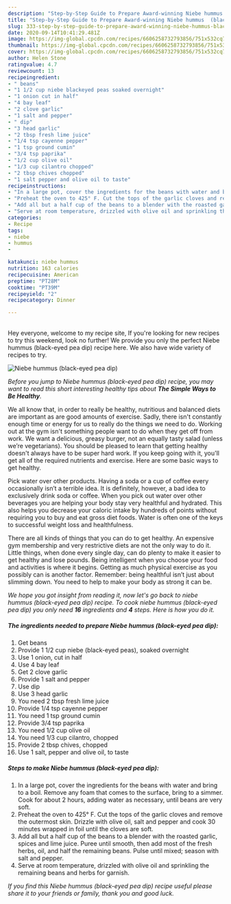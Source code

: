 ```yaml
---
description: "Step-by-Step Guide to Prepare Award-winning Niebe hummus  (black-eyed pea dip)"
title: "Step-by-Step Guide to Prepare Award-winning Niebe hummus  (black-eyed pea dip)"
slug: 333-step-by-step-guide-to-prepare-award-winning-niebe-hummus-black-eyed-pea-dip
date: 2020-09-14T10:41:29.481Z
image: https://img-global.cpcdn.com/recipes/6606258732793856/751x532cq70/niebe-hummus-black-eyed-pea-dip-recipe-main-photo.jpg
thumbnail: https://img-global.cpcdn.com/recipes/6606258732793856/751x532cq70/niebe-hummus-black-eyed-pea-dip-recipe-main-photo.jpg
cover: https://img-global.cpcdn.com/recipes/6606258732793856/751x532cq70/niebe-hummus-black-eyed-pea-dip-recipe-main-photo.jpg
author: Helen Stone
ratingvalue: 4.7
reviewcount: 13
recipeingredient:
- " beans"
- "1 1/2 cup niebe blackeyed peas soaked overnight"
- "1 onion cut in half"
- "4 bay leaf"
- "2 clove garlic"
- "1 salt and pepper"
- " dip"
- "3 head garlic"
- "2 tbsp fresh lime juice"
- "1/4 tsp cayenne pepper"
- "1 tsp ground cumin"
- "3/4 tsp paprika"
- "1/2 cup olive oil"
- "1/3 cup cilantro chopped"
- "2 tbsp chives chopped"
- "1 salt pepper and olive oil to taste"
recipeinstructions:
- "In a large pot, cover the ingredients for the beans with water and bring to a boil. Remove any foam that comes to the surface, bring to a simmer. Cook for about 2 hours, adding water as necessary, until beans are very soft."
- "Preheat the oven to 425° F. Cut the tops of the garlic cloves and remove the outermost skin. Drizzle with olive oil, salt and pepper and cook 30 minutes wrapped in foil until the cloves are soft."
- "Add all but a half cup of the beans to a blender with the roasted garlic, spices and lime juice. Puree until smooth, then add most of the fresh herbs, oil, and half the remaining beans. Pulse until mixed; season with salt and pepper."
- "Serve at room temperature, drizzled with olive oil and sprinkling the remaining beans and herbs for garnish."
categories:
- Recipe
tags:
- niebe
- hummus
- 

katakunci: niebe hummus  
nutrition: 163 calories
recipecuisine: American
preptime: "PT28M"
cooktime: "PT39M"
recipeyield: "2"
recipecategory: Dinner

---
```

<br>
Hey everyone, welcome to my recipe site, If you're looking for new recipes to try this weekend, look no further! We provide you only the perfect Niebe hummus  (black-eyed pea dip) recipe here. We also have wide variety of recipes to try.
<br>


![Niebe hummus  (black-eyed pea dip)](https://img-global.cpcdn.com/recipes/6606258732793856/751x532cq70/niebe-hummus-black-eyed-pea-dip-recipe-main-photo.jpg)

<i>Before you jump to Niebe hummus  (black-eyed pea dip) recipe, you may want to read this short interesting healthy tips about <strong>The Simple Ways to Be Healthy</strong>.</i>

We all know that, in order to really be healthy, nutritious and balanced diets are important as are good amounts of exercise. Sadly, there isn't constantly enough time or energy for us to really do the things we need to do. Working out at the gym isn't something people want to do when they get off from work. We want a delicious, greasy burger, not an equally tasty salad (unless we’re vegetarians). You should be pleased to learn that getting healthy doesn't always have to be super hard work. If you keep going with it, you'll get all of the required nutrients and exercise. Here are some basic ways to get healthy.

Pick water over other products. Having a soda or a cup of coffee every occasionally isn’t a terrible idea. It is definitely, however, a bad idea to exclusively drink soda or coffee. When you pick out water over other beverages you are helping your body stay very healthful and hydrated. This also helps you decrease your caloric intake by hundreds of points without requiring you to buy and eat gross diet foods. Water is often one of the keys to successful weight loss and healthfulness.

There are all kinds of things that you can do to get healthy. An expensive gym membership and very restrictive diets are not the only way to do it. Little things, when done every single day, can do plenty to make it easier to get healthy and lose pounds. Being intelligent when you choose your food and activities is where it begins. Getting as much physical exercise as you possibly can is another factor. Remember: being healthful isn’t just about slimming down. You need to help to make your body as strong it can be. 


<i>We hope you got insight from reading it, now let's go back to niebe hummus  (black-eyed pea dip) recipe. To cook niebe hummus  (black-eyed pea dip) you only need <strong>16</strong> ingredients and <strong>4</strong> steps. Here is how you do it.
</i>

##### The ingredients needed to prepare Niebe hummus  (black-eyed pea dip):

1. Get  beans
1. Provide 1 1/2 cup niebe (black-eyed peas), soaked overnight
1. Use 1 onion, cut in half
1. Use 4 bay leaf
1. Get 2 clove garlic
1. Provide 1 salt and pepper
1. Use  dip
1. Use 3 head garlic
1. You need 2 tbsp fresh lime juice
1. Provide 1/4 tsp cayenne pepper
1. You need 1 tsp ground cumin
1. Provide 3/4 tsp paprika
1. You need 1/2 cup olive oil
1. You need 1/3 cup cilantro, chopped
1. Provide 2 tbsp chives, chopped
1. Use 1 salt, pepper and olive oil, to taste


##### Steps to make Niebe hummus  (black-eyed pea dip):

1. In a large pot, cover the ingredients for the beans with water and bring to a boil. Remove any foam that comes to the surface, bring to a simmer. Cook for about 2 hours, adding water as necessary, until beans are very soft.
1. Preheat the oven to 425° F. Cut the tops of the garlic cloves and remove the outermost skin. Drizzle with olive oil, salt and pepper and cook 30 minutes wrapped in foil until the cloves are soft.
1. Add all but a half cup of the beans to a blender with the roasted garlic, spices and lime juice. Puree until smooth, then add most of the fresh herbs, oil, and half the remaining beans. Pulse until mixed; season with salt and pepper.
1. Serve at room temperature, drizzled with olive oil and sprinkling the remaining beans and herbs for garnish.


<i>If you find this Niebe hummus  (black-eyed pea dip) recipe useful please share it to your friends or family, thank you and good luck.</i>
